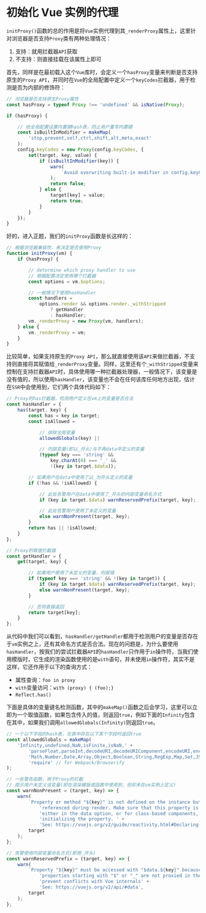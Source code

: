 # 初始化 Vue 实例的代理

`initProxy()`函数的总的作用是将`Vue`实例代理到其`_renderProxy`属性上，这里针对浏览器是否支持`Proxy`类有两种处理情况：

1. 支持：就用拦截器`API`获取
2. 不支持：则直接挂载在该属性上即可

首先，同样是在最初载入这个`Vue`库时，会定义一个`hasProxy`变量来判断是否支持原生的`Proxy API`，并同时在`Vue`的全局配置中定义一个`keyCodes`拦截器，用于检测是否为内部的修饰符：

```js
// 浏览器是否支持原生Proxy属性
const hasProxy = typeof Proxy !== 'undefined' && isNative(Proxy);

if (hasProxy) {

    // 给全局配置设置内置键hash表，防止用户重写内置键
    const isBuiltInModifier = makeMap(
        'stop,prevent,self,ctrl,shift,alt,meta,exact'
    );
    config.keyCodes = new Proxy(config.keyCodes, {
        set(target, key, value) {
            if (isBuiltInModifier(key)) {
                warn(
                    `Avoid overwriting built-in modifier in config.keyCodes: .${key}`
                );
                return false;
            } else {
                target[key] = value;
                return true;
            }
        }
    });
}
```

好的，进入正题，我们的`initProxy`函数是长这样的：

```js
// 根据浏览器兼容性，来决定是否使用Proxy
function initProxy(vm) {
    if (hasProxy) {

        // determine which proxy handler to use
        // 根据配置决定使用哪个拦截器
        const options = vm.$options;

        // 一般情况下使用hasHandler
        const handlers =
            options.render && options.render._withStripped
                ? getHandler
                : hasHandler;
        vm._renderProxy = new Proxy(vm, handlers);
    } else {
        vm._renderProxy = vm;
    }
}
```

比较简单，如果支持原生的`Proxy API`，那么就直接使用该`API`来做拦截器，不支持则直接将其赋值给`_renderProxy`变量。同样，这里还有个`_withStripped`变量来控制在支持拦截器`API`时，具体使用哪一种拦截器处理器，一般情况下，该变量是没有值的，所以使用`hasHandler`，该变量也不会在任何该库任何地方出现，估计在`SSR`中会使用到，它们两个具体代码如下：

```js
// Proxy的has拦截器，检测用户定义在vm上的变量是否合法
const hasHandler = {
    has(target, key) {
        const has = key in target;
        const isAllowed =

            // 排除全局变量
            allowedGlobals(key) ||

            // 内部变量(即以_开头)与不再data中定义的变量
            (typeof key === 'string' &&
                key.charAt(0) === '_' &&
                !(key in target.$data));

        // 如果用户在data中使用了以_为开头定义的变量
        if (!has && !isAllowed) {

            // 此处告警用户在data中使用了_开头的内部变量命名方式
            if (key in target.$data) warnReservedPrefix(target, key);

            // 此处告警用户使用了未定义的变量
            else warnNonPresent(target, key);
        }
        return has || !isAllowed;
    }
};

// Proxy的取值拦截器
const getHandler = {
    get(target, key) {

        // 如果用户使用了未定义的变量，则报错
        if (typeof key === 'string' && !(key in target)) {
            if (key in target.$data) warnReservedPrefix(target, key);
            else warnNonPresent(target, key);
        }

        // 否则直接返回
        return target[key];
    }
};
```

从代码中我们可以看到，`hasHandler/getHandler`都用于检测用户的变量是否存在于`vm`实例之上，还有其命名方式是否合法。现在的问题是，为什么要使用`hasHandler`，按我们的尝试拦截器`API`的`hasHandler`只作用于`in`操作符，当我们使用模版时，它生成的渲染函数使用的是`with`语句，并未使用`in`操作符，其实不是这样，它还作用于以下的查询方式：

+ 属性查询：`foo in proxy`
+ `with`变量访问：`with (proxy) { (foo);}`
+ `Reflect.has()`

下面是具体的变量键名检测函数，其中的`makeMap()`函数之后会学习，这里可以立即为一个取值函数，如果包含传入的值，则返回`true`，例如下面的`Infinity`包含在其中，如果我们调用`allowedGlobals(Infinity)`则返回`true`。

```js
// 一个以下字段的hash表，在表中存在以下某个字段时返回true
const allowedGlobals = makeMap(
    'Infinity,undefined,NaN,isFinite,isNaN,' +
        'parseFloat,parseInt,decodeURI,decodeURIComponent,encodeURI,encodeURIComponent,' +
        'Math,Number,Date,Array,Object,Boolean,String,RegExp,Map,Set,JSON,Intl,' +
        'require' // for Webpack/Browserify
);

// 一些警告函数，用于Proxy的拦截
// 提示用户未定义该变量(即在渲染模版或函数中使用到，但却未在vm实例上定义)
const warnNonPresent = (target, key) => {
    warn(
        `Property or method "${key}" is not defined on the instance but ` +
            'referenced during render. Make sure that this property is reactive, ' +
            'either in the data option, or for class-based components, by ' +
            'initializing the property. ' +
            'See: https://vuejs.org/v2/guide/reactivity.html#Declaring-Reactive-Properties.',
        target
    );
};

// 告警使用内部变量命名方式(即用_开头)
const warnReservedPrefix = (target, key) => {
    warn(
        `Property "${key}" must be accessed with "$data.${key}" because ` +
            'properties starting with "$" or "_" are not proxied in the Vue instance to ' +
            'prevent conflicts with Vue internals' +
            'See: https://vuejs.org/v2/api/#data',
        target
    );
};
```
